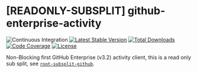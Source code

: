 # [READONLY-SUBSPLIT] github-enterprise-activity


![Continuous Integration](https://github.com/php-api-clients/github-enterprise-activity/workflows/Continuous%20Integration/badge.svg)
[![Latest Stable Version](https://poser.pugx.org/api-clients/github-enterprise-activity/v/stable.png)](https://packagist.org/packages/api-clients/github-enterprise-activity)
[![Total Downloads](https://poser.pugx.org/api-clients/github-enterprise-activity/downloads.png)](https://packagist.org/packages/api-clients/github-enterprise-activity)
[![Code Coverage](https://scrutinizer-ci.com/g/php-api-clients/github-enterprise-activity/badges/coverage.png?b==)](https://scrutinizer-ci.com/g/php-api-clients/github-enterprise-activity/?branch=)
[![License](https://poser.pugx.org/api-clients/github-enterprise-activity/license.png)](https://packagist.org/packages/api-clients/github-enterprise-activity)

Non-Blocking first GitHub Enterprise (v3.2) activity client, this is a read only sub split, see [`root-subsplit-github`](https://github.com/php-api-clients/root-subsplit-github).
